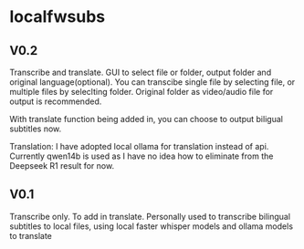 # localfwsubs

## V0.2
  Transcribe and translate. 
  GUI to select file or folder, output folder and original language(optional). 
  You can transcibe single file by selecting file, or multiple files by seleclting folder. Original folder as video/audio file for output is recommended. 
  
  With translate function being added in, you can choose to output biligual subtitles now. 

  Translation: I have adopted local ollama for translation instead of api. Currently qwen14b is used as I have no idea how to eliminate <think> from the Deepseek R1 result for now. 


## V0.1
  Transcribe only. To add in translate. 
  Personally used to transcribe bilingual subtitles to local files, using local faster whisper models and ollama models to translate
